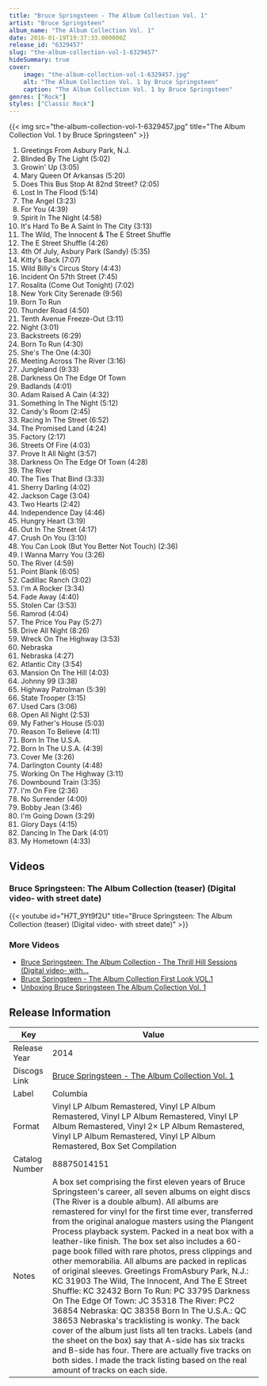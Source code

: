 ```yaml
---
title: "Bruce Springsteen - The Album Collection Vol. 1"
artist: "Bruce Springsteen"
album_name: "The Album Collection Vol. 1"
date: 2016-01-19T19:37:33.000000Z
release_id: "6329457"
slug: "the-album-collection-vol-1-6329457"
hideSummary: true
cover:
    image: "the-album-collection-vol-1-6329457.jpg"
    alt: "The Album Collection Vol. 1 by Bruce Springsteen"
    caption: "The Album Collection Vol. 1 by Bruce Springsteen"
genres: ["Rock"]
styles: ["Classic Rock"]
---
```


{{< img src="the-album-collection-vol-1-6329457.jpg" title="The Album Collection Vol. 1 by Bruce Springsteen" >}}

<!-- section break -->

1. Greetings From Asbury Park, N.J.
2. Blinded By The Light (5:02)
3. Growin' Up (3:05)
4. Mary Queen Of Arkansas (5:20)
5. Does This Bus Stop At 82nd Street? (2:05)
6. Lost In The Flood (5:14)
7. The Angel (3:23)
8. For You (4:39)
9. Spirit In The Night (4:58)
10. It's Hard To Be A Saint In The City (3:13)
11. The Wild, The Innocent & The E Street Shuffle
12. The E Street Shuffle (4:26)
13. 4th Of July, Asbury Park (Sandy) (5:35)
14. Kitty's Back (7:07)
15. Wild Billy's Circus Story (4:43)
16. Incident On 57th Street (7:45)
17. Rosalita (Come Out Tonight) (7:02)
18. New York City Serenade (9:56)
19. Born To Run
20. Thunder Road (4:50)
21. Tenth Avenue Freeze-Out (3:11)
22. Night (3:01)
23. Backstreets (6:29)
24. Born To Run (4:30)
25. She's The One (4:30)
26. Meeting Across The River (3:16)
27. Jungleland (9:33)
28. Darkness On The Edge Of Town
29. Badlands (4:01)
30. Adam Raised A Cain (4:32)
31. Something In The Night (5:12)
32. Candy's Room (2:45)
33. Racing In The Street (6:52)
34. The Promised Land (4:24)
35. Factory (2:17)
36. Streets Of Fire (4:03)
37. Prove It All Night (3:57)
38. Darkness On The Edge Of Town (4:28)
39. The River
40. The Ties That Bind (3:33)
41. Sherry Darling (4:02)
42. Jackson Cage (3:04)
43. Two Hearts (2:42)
44. Independence Day (4:46)
45. Hungry Heart (3:19)
46. Out In The Street (4:17)
47. Crush On You (3:10)
48. You Can Look (But You Better Not Touch) (2:36)
49. I Wanna Marry You (3:26)
50. The River (4:59)
51. Point Blank (6:05)
52. Cadillac Ranch (3:02)
53. I'm A Rocker (3:34)
54. Fade Away (4:40)
55. Stolen Car (3:53)
56. Ramrod (4:04)
57. The Price You Pay (5:27)
58. Drive All Night (8:26)
59. Wreck On The Highway (3:53)
60. Nebraska
61. Nebraska (4:27)
62. Atlantic City (3:54)
63. Mansion On The Hill (4:03)
64. Johnny 99 (3:38)
65. Highway Patrolman (5:39)
66. State Trooper (3:15)
67. Used Cars (3:06)
68. Open All Night (2:53)
69. My Father's House (5:03)
70. Reason To Believe (4:11)
71. Born In The U.S.A.
72. Born In The U.S.A. (4:39)
73. Cover Me (3:26)
74. Darlington County (4:48)
75. Working On The Highway (3:11)
76. Downbound Train (3:35)
77. I'm On Fire (2:36)
78. No Surrender (4:00)
79. Bobby Jean (3:46)
80. I'm Going Down (3:29)
81. Glory Days (4:15)
82. Dancing In The Dark (4:01)
83. My Hometown (4:33)

<!-- section break -->







## Videos
### Bruce Springsteen: The Album Collection (teaser) (Digital video- with street date)
{{< youtube id="H7T_9Yt9f2U" title="Bruce Springsteen: The Album Collection (teaser) (Digital video- with street date)" >}}<br>

### More Videos

- [Bruce Springsteen: The Album Collection - The Thrill Hill Sessions (Digital video- with...](https://www.youtube.com/watch?v=3evNvtbgojk)
- [Bruce Springsteen - The Album Collection First Look VOL.1](https://www.youtube.com/watch?v=rY1YyXQ8CqU)
- [Unboxing Bruce Springsteen The Album Collection Vol. 1](https://www.youtube.com/watch?v=6qp0QVjTnJU)


## Release Information
|  Key           | Value                                                |
| ---------------| ---------------------------------------------------- |
| Release Year   | 2014                                   |
| Discogs Link   | [Bruce Springsteen - The Album Collection Vol. 1](https://www.discogs.com/release/6329457-Bruce-Springsteen-The-Album-Collection-Vol-1) |
| Label          | Columbia |
| Format         | Vinyl LP Album Remastered, Vinyl LP Album Remastered, Vinyl LP Album Remastered, Vinyl LP Album Remastered, Vinyl 2× LP Album Remastered, Vinyl LP Album Remastered, Vinyl LP Album Remastered, Box Set Compilation |
| Catalog Number | 88875014151 |
| Notes | A box set comprising the first eleven years of Bruce Springsteen's career, all seven albums on eight discs (The River is a double album). All albums are remastered for vinyl for the first time ever, transferred from the original analogue masters using the Plangent Process playback system. Packed in a neat box with a leather-like finish. The box set also includes a 60-page book filled with rare photos, press clippings and other memorabilia. All albums are packed in replicas of original sleeves.  Greetings FromAsbury Park, N.J.: KC 31903 The Wild, The Innocent, And The E Street Shuffle: KC 32432 Born To Run: PC 33795 Darkness On The Edge Of Town: JC 35318 The River: PC2 36854 Nebraska: QC 38358 Born In The U.S.A.: QC 38653  Nebraska's tracklisting is wonky. The back cover of the album just lists all ten tracks. Labels (and the sheet on the box) say that A-side has six tracks and B-side has four. There are actually five tracks on both sides. I made the track listing based on the real amount of tracks on each side. |